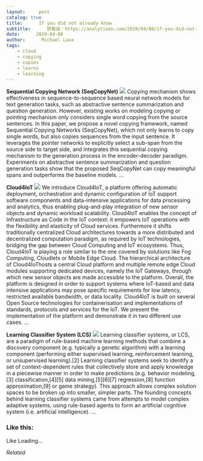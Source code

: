 ```yaml
---
layout:     post
catalog: true
title:      If you did not already know
subtitle:      转载自：https://analytixon.com/2019/04/08/if-you-did-not-already-know-695/
date:      2019-04-08
author:      Michael Laux
tags:
    - cloud
    - copying
    - copies
    - learns
    - learning
---
```


**Sequential Copying Network (SeqCopyNet)** ![](https://analytixon.files.wordpress.com/2015/01/google.png?w=529)
Copying mechanism shows effectiveness in sequence-to-sequence based neural network models for text generation tasks, such as abstractive sentence summarization and question generation. However, existing works on modeling copying or pointing mechanism only considers single word copying from the source sentences. In this paper, we propose a novel copying framework, named Sequential Copying Networks (SeqCopyNet), which not only learns to copy single words, but also copies sequences from the input sentence. It leverages the pointer networks to explicitly select a sub-span from the source side to target side, and integrates this sequential copying mechanism to the generation process in the encoder-decoder paradigm. Experiments on abstractive sentence summarization and question generation tasks show that the proposed SeqCopyNet can copy meaningful spans and outperforms the baseline models. … 

**Cloud4IoT** ![](https://analytixon.files.wordpress.com/2015/01/google.png?w=529)
We introduce Cloud4IoT, a platform offering automatic deployment, orchestration and dynamic configuration of IoT support software components and data-intensive applications for data processing and analytics, thus enabling plug-and-play integration of new sensor objects and dynamic workload scalability. Cloud4IoT enables the concept of Infrastructure as Code in the IoT context: it empowers IoT operations with the flexibility and elasticity of Cloud services. Furthermore it shifts traditionally centralized Cloud architectures towards a more distributed and decentralized computation paradigm, as required by IoT technologies, bridging the gap between Cloud Computing and IoT ecosystems. Thus, Cloud4IoT is playing a role similar to the one covered by solutions like Fog Computing, Cloudlets or Mobile Edge Cloud. The hierarchical architecture of Cloud4IoThosts a central Cloud platform and multiple remote edge Cloud modules supporting dedicated devices, namely the IoT Gateways, through which new sensor objects are made accessible to the platform. Overall, the platform is designed in order to support systems where IoT-based and data intensive applications may pose specific requirements for low latency, restricted available bandwidth, or data locality. Cloud4IoT is built on several Open Source technologies for containerisation and implementations of standards, protocols and services for the IoT. We present the implementation of the platform and demonstrate it in two different use cases. … 

**Learning Classifier System (LCS)** ![](https://analytixon.files.wordpress.com/2015/01/google.png?w=529)
Learning classifier systems, or LCS, are a paradigm of rule-based machine learning methods that combine a discovery component (e.g. typically a genetic algorithm) with a learning component (performing either supervised learning, reinforcement learning, or unsupervised learning).[2] Learning classifier systems seek to identify a set of context-dependent rules that collectively store and apply knowledge in a piecewise manner in order to make predictions (e.g. behavior modeling,[3] classification,[4][5] data mining,[5][6][7] regression,[8] function approximation,[9] or game strategy). This approach allows complex solution spaces to be broken up into smaller, simpler parts. The founding concepts behind learning classifier systems came from attempts to model complex adaptive systems, using rule-based agents to form an artificial cognitive system (i.e. artificial intelligence). … 





### Like this:

Like Loading...


*Related*

